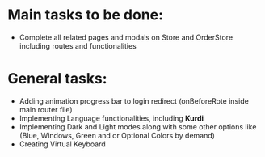 # Main tasks to be done:
- Complete all related pages and modals on Store and OrderStore including routes and functionalities

# General tasks:
- Adding animation progress bar to login redirect (onBeforeRote inside main router file)
- Implementing Language functionalities, including **Kurdi**
- Implementing Dark and Light modes along with some other options like (Blue, Windows, Green and or Optional Colors by demand)
- Creating Virtual Keyboard